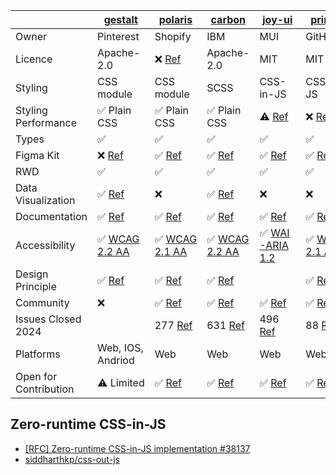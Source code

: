 |  | [gestalt][gestalt] | [polaris][polaris] | [carbon][carbon] | [joy-ui][joy-ui] | [primer][primer] | [atlassian][atlassian] | [fluent-ui][fluent-ui] | [chakra-ui][chakra-ui] | [grommet][grommet] |
| --- | --- | --- | --- | --- | --- | --- | --- | --- | --- |
| Owner | Pinterest | Shopify | IBM | MUI | GitHub | Atlassian | Microsoft | Community | Community |
| Licence | Apache-2.0 | ❌ [Ref][polaris lic] | Apache-2.0 | MIT | MIT | Apache-2.0 | MIT | MIT |  |
| Styling | CSS module | CSS module | SCSS | CSS-in-JS | CSS-in-JS | CSS-in-JS | CSS module | CSS-in-JS |  |
| Styling Performance | ✅ Plain CSS | ✅ Plain CSS | ✅ Plain CSS | ⚠️ [Ref][joy-ui perf] | ❌ [Ref][primer perf] | ❌ | ✅ Plain CSS | ❌ [Ref][chakra-ui perf] |  |
| Types | ✅ | ✅ | ✅ | ✅ | ✅ | ✅ | ✅ | ✅ |  |
| Figma Kit | ❌ [Ref][gestalt fk] | ✅ [Ref][polaris fk] | ✅ [Ref][carbon fk] | ✅ [Ref][joy-ui fk] | ✅ [Ref][primer fk] | ✅ [Ref][atlassian fk] | ✅ [Ref][fluent-ui fk] | ✅ [Ref][chakra-ui fk] |  |
| RWD | ✅ | ✅ | ✅ | ✅ | ✅ | ✅ | ✅ | ✅ |  |
| Data Visualization | ✅ [Ref][gestalt ds] | ❌ | ✅ [Ref][carbon ds] | ❌ | ❌ | ❌ | ❌ | ❌ |  |
| Documentation | ✅ [Ref][gestalt doc] | ✅ [Ref][polaris doc] | ✅ [Ref][carbon doc] | ✅ [Ref][joy-ui doc] | ✅ [Ref][primer doc] | ✅ [Ref][atlassian doc] | ✅ [Ref][fluent-ui doc] | ✅ [Ref][chakra-ui doc] |  |
| Accessibility | ✅ [WCAG 2.2 AA][gestalt a11y]  | ✅ [WCAG 2.1 AA][polaris a11y] | ✅ [WCAG 2.2 AA][carbon a11y] | ✅ [WAI-ARIA 1.2][joy-ui a11y] | ✅ [WCAG 2.1 AA][primer a11y] | ✅ [WCAG 2.2 AA][atlassian a11y] | ✅ [WCAG 2.1 AA][fluent-ui a11y] | |  |
| Design Principle | ✅ [Ref][gestalt dp] | ✅ [Ref][polaris dp] | ✅ [Ref][carbon dp] |  | ✅ [Ref][primer dp] | ✅ [Ref][atlassian dp] | ✅ [Ref][fluent-ui dp] | ✅ [Ref][chakra-ui dp] |  |
| Community | ❌ | ✅ [Ref][polaris com]  | ✅ [Ref][carbon com] | ✅ [Ref][joy-ui com] | ✅ [Ref][primer com] | ❌ | ✅ [Ref][fluent-ui com] | ✅ [Ref][chakra-ui com] |  |
| Issues Closed 2024 | | 277 [Ref][polaris issue] | 631 [Ref][carbon issue] | 496 [Ref][joy-ui issue] | 88 [Ref][primer issue] |  | 696 [Ref][fluent-ui issue] | 99 [Ref][chakra-ui issue] |  |
| Platforms | Web, IOS, Andriod | Web | Web | Web | Web | Web | Web | Web |  |
| Open for Contribution | ⚠️ Limited | ✅ [Ref][polaris con] | ✅ [Ref][carbon con] | ✅ [Ref][joy-ui con] | ✅ [Ref][primer con] | ❌ [Ref][atlassian con] | ✅ [Ref][fluent-ui con] | ✅ [Ref][chakra-ui con] |  |


## Zero-runtime CSS-in-JS 

- [\[RFC\] Zero-runtime CSS-in-JS implementation #38137](https://github.com/mui/material-ui/issues/38137)
- [siddharthkp/css-out-js](https://github.com/siddharthkp/css-out-js)

<!-- gestalt -->
[gestalt]: https://github.com/pinterest/gestalt
[gestalt fk]: https://gestalt.pinterest.systems/get_started/designers#Private-Figma-plugins
[gestalt ds]: https://gestalt.pinterest.systems/foundations/data_visualization/overview
[gestalt doc]: https://gestalt.pinterest.systems/web/overview
[gestalt a11y]: https://gestalt.pinterest.systems/foundations/accessibility
[gestalt dp]: https://gestalt.pinterest.systems/foundations/overview

<!-- polaris -->
[polaris]: https://github.com/Shopify/polaris
[polaris lic]: https://github.com/Shopify/polaris/blob/main/LICENSE.md
[polaris fk]: https://www.figma.com/community/file/1293611962331823010/polaris-components
[polaris doc]: https://polaris.shopify.com/components
[polaris a11y]: https://polaris.shopify.com/foundations/accessibility#meeting-the-web-content-accessibility-guidelines-wcag
[polaris dp]: https://polaris.shopify.com/design
[polaris com]: https://github.com/Shopify/polaris/discussions
[polaris issue]: https://github.com/Shopify/polaris/issues?q=is%3Aissue+closed%3A%3E2024-01-01+
[polaris con]: https://polaris.shopify.com/contributing

<!-- carbon -->
[carbon]: https://github.com/carbon-design-system/carbon
[carbon fk]: https://carbondesignsystem.com/designing/kits/figma/#external-users
[carbon ds]: https://carbondesignsystem.com/data-visualization/getting-started/
[carbon doc]: https://carbondesignsystem.com/components/overview/components/
[carbon a11y]: https://carbondesignsystem.com/guidelines/accessibility/overview/
[carbon dp]: https://carbondesignsystem.com/designing/get-started/
[carbon com]: https://github.com/carbon-design-system/carbon/discussions
[carbon issue]: https://github.com/carbon-design-system/carbon/issues?q=is%3Aissue+closed%3A%3E2024-01-01+
[carbon con]: https://carbondesignsystem.com/contributing/get-started/

<!-- joy-ui -->
[joy-ui]: https://mui.com/joy-ui/getting-started/
[joy-ui perf]: https://github.com/mui/material-ui/issues/38137
[joy-ui fk]: https://www.figma.com/community/file/1293288155415213351
[joy-ui doc]: https://mui.com/joy-ui/getting-started/
[joy-ui a11y]: https://mui.com/base-ui/getting-started/accessibility/
[joy-ui com]: https://github.com/mui/material-ui/discussions
[joy-ui issue]: https://github.com/mui/material-ui/issues?q=is%3Aissue+closed%3A%3E2024-01-01+
[joy-ui con]: https://github.com/mui/material-ui/blob/987bb036905fdd4474ae5aaee7b2b5a3dc6b9315/CONTRIBUTING.md

<!-- primer -->
[primer]: https://github.com/primer/react
[primer perf]: https://www.youtube.com/watch?v=OrIuKl_x0vE
[primer fk]: https://www.figma.com/@primer
[primer doc]: https://primer.style/guides/react
[primer a11y]: https://primer.style/guides/accessibility/accessibility-at-github
[primer dp]: https://primer.style/guides/introduction
[primer com]: https://github.com/primer/react/discussions
[primer issue]: https://github.com/primer/react/issues?q=is%3Aissue+closed%3A%3E2024-01-01+
[primer con]: https://primer.style/guides/contribute/how-to-contribute

<!-- atlassian -->
[atlassian]: https://bitbucket.org/atlassian/atlassian-frontend-mirror/src/master/
[atlassian fk]: https://atlassian.design/resources/figma-library
[atlassian doc]: https://atlassian.design/components/
[atlassian a11y]: https://atlassian.design/foundations/accessibility
[atlassian dp]: https://atlassian.design/foundations/
[atlassian con]: https://atlassian.design/resources/contribution

<!-- fluent-ui -->
[fluent-ui]: https://github.com/microsoft/fluentui
[fluent-ui fk]: https://www.figma.com/community/file/836828295772957889
[fluent-ui doc]: https://react.fluentui.dev/?path=/docs/concepts-introduction--page
[fluent-ui a11y]: https://fluent2.microsoft.design/accessibility
[fluent-ui com]: https://github.com/microsoft/fluentui/discussions
[fluent-ui issue]: https://github.com/microsoft/fluentui/issues?q=is%3Aissue+closed%3A%3E2024-01-01+
[fluent-ui dp]: https://fluent2.microsoft.design/design-principles
[fluent-ui con]: https://github.com/microsoft/fluentui/tree/master/docs/react-v9/contributing

<!-- chakra-ui -->
[chakra-ui]: https://github.com/chakra-ui/chakra-ui
[chakra-ui perf]: https://github.com/chakra-ui/chakra-ui/issues/7180
[chakra-ui fk]: https://v2.chakra-ui.com/figma/ui-kit
[chakra-ui doc]: https://v2.chakra-ui.com/docs/components
[chakra-ui com]: https://discord.com/invite/chakra-ui
[chakra-ui dp]: https://v2.chakra-ui.com/getting-started/principles
[chakra-ui issue]: https://github.com/chakra-ui/chakra-ui/issues?q=is%3Aissue+closed%3A%3E2024-01-01+
[chakra-ui con]: https://github.com/chakra-ui/chakra-ui/blob/main/CONTRIBUTING.md

<!-- grommet -->
[grommet]: https://github.com/grommet/grommet

